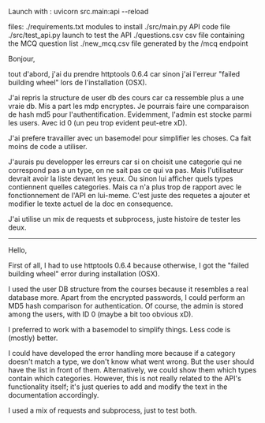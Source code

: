Launch with :	uvicorn src.main:api --reload

files:
	./requirements.txt	modules to install
	./src/main.py		API code file
	./src/test_api.py	launch to test the API
	./questions.csv		csv file containing the MCQ question list
	./new_mcq.csv		file generated by the /mcq endpoint



Bonjour,

tout d'abord, j'ai du prendre httptools 0.6.4 car sinon j'ai l'erreur "failed building wheel" lors de l'installation (OSX).

J'ai repris la structure de user db des cours car ca ressemble plus a une vraie db.
Mis a part les mdp encryptes. Je pourrais faire une comparaison de hash md5 pour l'authentification.
Evidemment, l'admin est stocke parmi les users. Avec id 0 (un peu trop evident peut-etre xD).

J'ai prefere travailler avec un basemodel pour simplifier les choses. 
Ca fait moins de code a utiliser.

J'aurais pu developper les erreurs car si on choisit une categorie qui ne correspond pas a un type, on ne sait pas ce qui va pas. Mais l'utilisateur devrait avoir la liste devant les yeux. 
Ou sinon lui afficher quels types contiennent quelles categories. Mais ca n'a plus trop de rapport avec le fonctionnement de l'API en lui-meme. C'est juste des requetes a ajouter et modifier le texte actuel de la doc en consequence.

J'ai utilise un mix de requests et subprocess, juste histoire de tester les deux.



-------------------

Hello,

First of all, I had to use httptools 0.6.4 because otherwise, I got the "failed building wheel" error during installation (OSX).

I used the user DB structure from the courses because it resembles a real database more. Apart from the encrypted passwords, I could perform an MD5 hash comparison for authentication. Of course, the admin is stored among the users, with ID 0 (maybe a bit too obvious xD).

I preferred to work with a basemodel to simplify things. Less code is (mostly) better.

I could have developed the error handling more because if a category doesn't match a type, we don't know what went wrong. But the user should have the list in front of them. Alternatively, we could show them which types contain which categories. However, this is not really related to the API's functionality itself; it's just queries to add and modify the text in the documentation accordingly.

I used a mix of requests and subprocess, just to test both.





